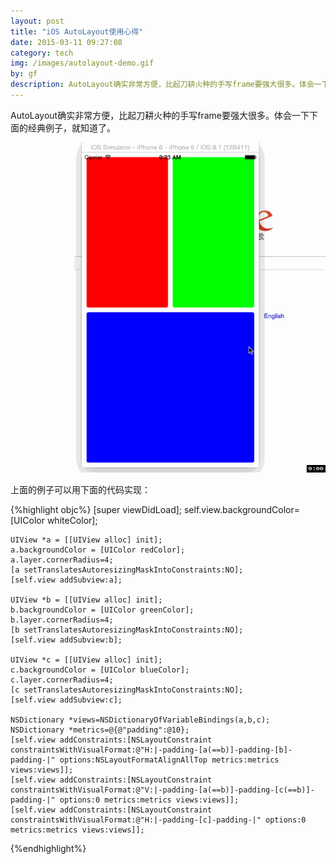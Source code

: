 ```yaml
---
layout: post
title: "iOS AutoLayout使用心得"
date: 2015-03-11 09:27:08
category: tech
img: /images/autolayout-demo.gif
by: gf
description: AutoLayout确实非常方便，比起刀耕火种的手写frame要强大很多。体会一下下面的经典例子，就知道了。
---
```


AutoLayout确实非常方便，比起刀耕火种的手写frame要强大很多。体会一下下面的经典例子，就知道了。

![autolayout demo](/images/autolayout-demo.gif)

上面的例子可以用下面的代码实现：

{%highlight objc%}
[super viewDidLoad];
    self.view.backgroundColor=[UIColor whiteColor];
    
    UIView *a = [[UIView alloc] init];
    a.backgroundColor = [UIColor redColor];
    a.layer.cornerRadius=4;
    [a setTranslatesAutoresizingMaskIntoConstraints:NO];
    [self.view addSubview:a];
    
    UIView *b = [[UIView alloc] init];
    b.backgroundColor = [UIColor greenColor];
    b.layer.cornerRadius=4;
    [b setTranslatesAutoresizingMaskIntoConstraints:NO];
    [self.view addSubview:b];
    
    UIView *c = [[UIView alloc] init];
    c.backgroundColor = [UIColor blueColor];
    c.layer.cornerRadius=4;
    [c setTranslatesAutoresizingMaskIntoConstraints:NO];
    [self.view addSubview:c];
    
    NSDictionary *views=NSDictionaryOfVariableBindings(a,b,c);
    NSDictionary *metrics=@{@"padding":@10};
    [self.view addConstraints:[NSLayoutConstraint constraintsWithVisualFormat:@"H:|-padding-[a(==b)]-padding-[b]-padding-|" options:NSLayoutFormatAlignAllTop metrics:metrics views:views]];
    [self.view addConstraints:[NSLayoutConstraint constraintsWithVisualFormat:@"V:|-padding-[a(==b)]-padding-[c(==b)]-padding-|" options:0 metrics:metrics views:views]];
    [self.view addConstraints:[NSLayoutConstraint constraintsWithVisualFormat:@"H:|-padding-[c]-padding-|" options:0 metrics:metrics views:views]];
    
{%endhighlight%}

